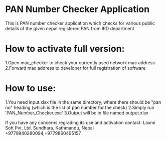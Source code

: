 # PAN Number Checker Application
This is PAN number checker application which  checks for various public details of the given nepal registered PAN from IRD department

# How to activate full version:
1.Open mac_checker to check your currently used network mac address
2.Forward mac address to developer for full registration of software

# How to use:
1.You need input.xlsx file in the same directory, where there should be "pan no" heading (which is the list of pan number for the check)
2.Simply run 'PAN_Number_Checker.exe'
3.Output will be in file named output.xlsx

If you have any concerns regrading its use and activation
contact:
Laxmi Soft Pvt. Ltd.
Sundhara, Kathmandu, Nepal
+9779840280094,+9779860495157

